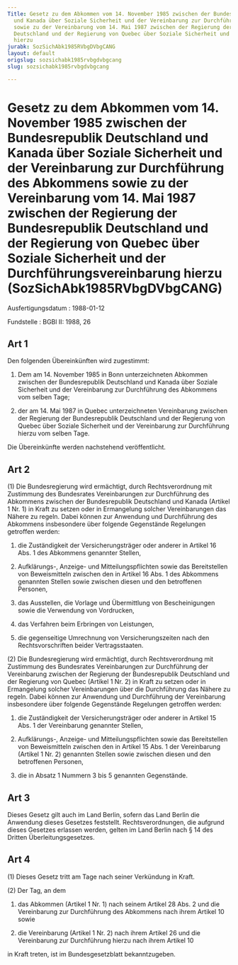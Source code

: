 ```yaml
---
Title: Gesetz zu dem Abkommen vom 14. November 1985 zwischen der Bundesrepublik Deutschland
  und Kanada über Soziale Sicherheit und der Vereinbarung zur Durchführung des Abkommens
  sowie zu der Vereinbarung vom 14. Mai 1987 zwischen der Regierung der Bundesrepublik
  Deutschland und der Regierung von Quebec über Soziale Sicherheit und der Durchführungsvereinbarung
  hierzu
jurabk: SozSichAbk1985RVbgDVbgCANG
layout: default
origslug: sozsichabk1985rvbgdvbgcang
slug: sozsichabk1985rvbgdvbgcang

---
```


# Gesetz zu dem Abkommen vom 14. November 1985 zwischen der Bundesrepublik Deutschland und Kanada über Soziale Sicherheit und der Vereinbarung zur Durchführung des Abkommens sowie zu der Vereinbarung vom 14. Mai 1987 zwischen der Regierung der Bundesrepublik Deutschland und der Regierung von Quebec über Soziale Sicherheit und der Durchführungsvereinbarung hierzu (SozSichAbk1985RVbgDVbgCANG)

Ausfertigungsdatum
:   1988-01-12

Fundstelle
:   BGBl II: 1988, 26

## Art 1

Den folgenden Übereinkünften wird zugestimmt:

1.  Dem am 14. November 1985 in Bonn unterzeichneten Abkommen zwischen der
    Bundesrepublik Deutschland und Kanada über Soziale Sicherheit und der
    Vereinbarung zur Durchführung des Abkommens vom selben Tage;


2.  der am 14. Mai 1987 in Quebec unterzeichneten Vereinbarung zwischen
    der Regierung der Bundesrepublik Deutschland und der Regierung von
    Quebec über Soziale Sicherheit und der Vereinbarung zur Durchführung
    hierzu vom selben Tage.



Die Übereinkünfte werden nachstehend veröffentlicht.

## Art 2

(1) Die Bundesregierung wird ermächtigt, durch Rechtsverordnung mit
Zustimmung des Bundesrates Vereinbarungen zur Durchführung des
Abkommens zwischen der Bundesrepublik Deutschland und Kanada (Artikel
1 Nr. 1) in Kraft zu setzen oder in Ermangelung solcher Vereinbarungen
das Nähere zu regeln. Dabei können zur Anwendung und Durchführung des
Abkommens insbesondere über folgende Gegenstände Regelungen getroffen
werden:

1.  die Zuständigkeit der Versicherungsträger oder anderer in Artikel 16
    Abs. 1 des Abkommens genannter Stellen,


2.  Aufklärungs-, Anzeige- und Mitteilungspflichten sowie das
    Bereitstellen von Beweismitteln zwischen den in Artikel 16 Abs. 1 des
    Abkommens genannten Stellen sowie zwischen diesen und den betroffenen
    Personen,


3.  das Ausstellen, die Vorlage und Übermittlung von Bescheinigungen sowie
    die Verwendung von Vordrucken,


4.  das Verfahren beim Erbringen von Leistungen,


5.  die gegenseitige Umrechnung von Versicherungszeiten nach den
    Rechtsvorschriften beider Vertragsstaaten.




(2) Die Bundesregierung wird ermächtigt, durch Rechtsverordnung mit
Zustimmung des Bundesrates Vereinbarungen zur Durchführung der
Vereinbarung zwischen der Regierung der Bundesrepublik Deutschland und
der Regierung von Quebec (Artikel 1 Nr. 2) in Kraft zu setzen oder in
Ermangelung solcher Vereinbarungen über die Durchführung das Nähere zu
regeln. Dabei können zur Anwendung und Durchführung der Vereinbarung
insbesondere über folgende Gegenstände Regelungen getroffen werden:

1.  die Zuständigkeit der Versicherungsträger oder anderer in Artikel 15
    Abs. 1 der Vereinbarung genannter Stellen,


2.  Aufklärungs-, Anzeige- und Mitteilungspflichten sowie das
    Bereitstellen von Beweismitteln zwischen den in Artikel 15 Abs. 1 der
    Vereinbarung (Artikel 1 Nr. 2) genannten Stellen sowie zwischen diesen
    und den betroffenen Personen,


3.  die in Absatz 1 Nummern 3 bis 5 genannten Gegenstände.

## Art 3

Dieses Gesetz gilt auch im Land Berlin, sofern das Land Berlin die
Anwendung dieses Gesetzes feststellt. Rechtsverordnungen, die aufgrund
dieses Gesetzes erlassen werden, gelten im Land Berlin nach § 14 des
Dritten Überleitungsgesetzes.

## Art 4

(1) Dieses Gesetz tritt am Tage nach seiner Verkündung in Kraft.

(2) Der Tag, an dem

1.  das Abkommen (Artikel 1 Nr. 1) nach seinem Artikel 28 Abs. 2 und die
    Vereinbarung zur Durchführung des Abkommens nach ihrem Artikel 10
    sowie


2.  die Vereinbarung (Artikel 1 Nr. 2) nach ihrem Artikel 26 und die
    Vereinbarung zur Durchführung hierzu nach ihrem Artikel 10



in Kraft treten, ist im Bundesgesetzblatt bekanntzugeben.

